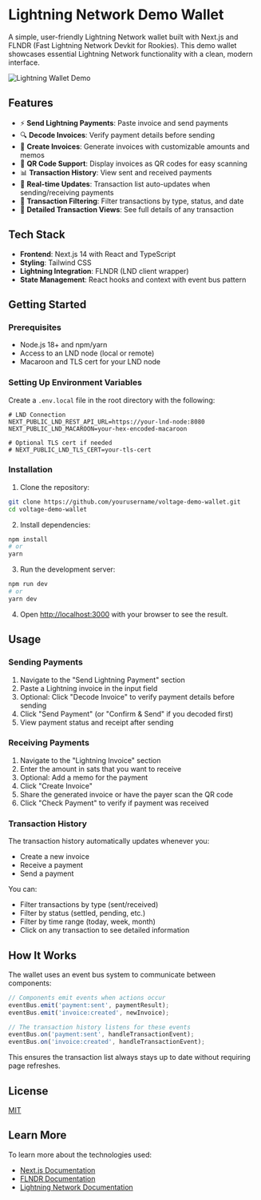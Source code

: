# Lightning Network Demo Wallet

A simple, user-friendly Lightning Network wallet built with Next.js and FLNDR (Fast Lightning Network Devkit for Rookies). This demo wallet showcases essential Lightning Network functionality with a clean, modern interface.

![Lightning Wallet Demo](public/wallet-screenshot.png)

## Features

- ⚡ **Send Lightning Payments**: Paste invoice and send payments
- 🔍 **Decode Invoices**: Verify payment details before sending
- 🧾 **Create Invoices**: Generate invoices with customizable amounts and memos
- 📱 **QR Code Support**: Display invoices as QR codes for easy scanning
- 📊 **Transaction History**: View sent and received payments
- 🔄 **Real-time Updates**: Transaction list auto-updates when sending/receiving payments
- 🔎 **Transaction Filtering**: Filter transactions by type, status, and date
- 📝 **Detailed Transaction Views**: See full details of any transaction

## Tech Stack

- **Frontend**: Next.js 14 with React and TypeScript
- **Styling**: Tailwind CSS
- **Lightning Integration**: FLNDR (LND client wrapper)
- **State Management**: React hooks and context with event bus pattern

## Getting Started

### Prerequisites

- Node.js 18+ and npm/yarn
- Access to an LND node (local or remote)
- Macaroon and TLS cert for your LND node

### Setting Up Environment Variables

Create a `.env.local` file in the root directory with the following:

```
# LND Connection
NEXT_PUBLIC_LND_REST_API_URL=https://your-lnd-node:8080
NEXT_PUBLIC_LND_MACAROON=your-hex-encoded-macaroon

# Optional TLS cert if needed
# NEXT_PUBLIC_LND_TLS_CERT=your-tls-cert
```

### Installation

1. Clone the repository:
```bash
git clone https://github.com/yourusername/voltage-demo-wallet.git
cd voltage-demo-wallet
```

2. Install dependencies:
```bash
npm install
# or
yarn
```

3. Run the development server:
```bash
npm run dev
# or
yarn dev
```

4. Open [http://localhost:3000](http://localhost:3000) with your browser to see the result.

## Usage

### Sending Payments

1. Navigate to the "Send Lightning Payment" section
2. Paste a Lightning invoice in the input field
3. Optional: Click "Decode Invoice" to verify payment details before sending
4. Click "Send Payment" (or "Confirm & Send" if you decoded first)
5. View payment status and receipt after sending

### Receiving Payments

1. Navigate to the "Lightning Invoice" section
2. Enter the amount in sats that you want to receive
3. Optional: Add a memo for the payment
4. Click "Create Invoice"
5. Share the generated invoice or have the payer scan the QR code
6. Click "Check Payment" to verify if payment was received

### Transaction History

The transaction history automatically updates whenever you:
- Create a new invoice
- Receive a payment
- Send a payment

You can:
- Filter transactions by type (sent/received)
- Filter by status (settled, pending, etc.)
- Filter by time range (today, week, month)
- Click on any transaction to see detailed information

## How It Works

The wallet uses an event bus system to communicate between components:

```typescript
// Components emit events when actions occur
eventBus.emit('payment:sent', paymentResult);
eventBus.emit('invoice:created', newInvoice);

// The transaction history listens for these events
eventBus.on('payment:sent', handleTransactionEvent);
eventBus.on('invoice:created', handleTransactionEvent);
```

This ensures the transaction list always stays up to date without requiring page refreshes.

## License

[MIT](LICENSE)

## Learn More

To learn more about the technologies used:

- [Next.js Documentation](https://nextjs.org/docs)
- [FLNDR Documentation](https://github.com/AustinKelsay/FLNDR)
- [Lightning Network Documentation](https://lightning.network/)
